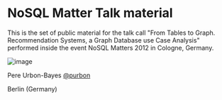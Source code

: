 # NoSQL Matter Talk material 

This is the set of public material for the talk call "From Tables to Graph. Recommendation Systems, a Graph Database use Case Analysis" performed inside the event NoSQL Matters 2012 in Cologne, Germany.

![image](http://hypertable.com/uploads/logos/slide-4-NoSQL.png)

Pere Urbon-Bayes [@purbon](http://twitter.com/purbon "@purbon")

Berlin (Germany)
